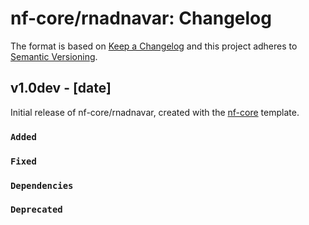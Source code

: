 # nf-core/rnadnavar: Changelog

The format is based on [Keep a Changelog](https://keepachangelog.com/en/1.0.0/)
and this project adheres to [Semantic Versioning](https://semver.org/spec/v2.0.0.html).

## v1.0dev - [date]

Initial release of nf-core/rnadnavar, created with the [nf-core](https://nf-co.re/) template.

### `Added`

### `Fixed`

### `Dependencies`

### `Deprecated`
